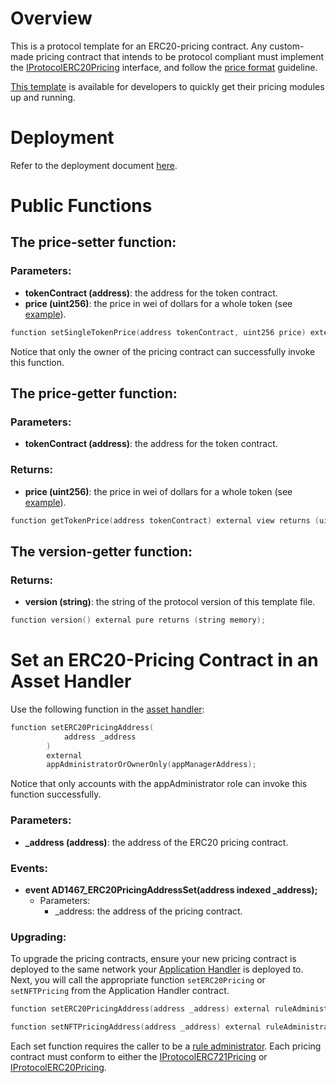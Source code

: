 # Overview

This is a protocol template for an ERC20-pricing contract. Any custom-made pricing contract that intends to be protocol compliant must implement the [IProtocolERC20Pricing](../../../src/client/common/IProtocolERC20Pricing.sol) interface, and follow the [price format](./README.md) guideline.

[This template](../../../src/client/pricing/ProtocolERC20Pricing.sol) is available for developers to quickly get their pricing modules up and running.

# Deployment

Refer to the deployment document [here](./DEPLOY-PRICING.md).

# Public Functions

## The price-setter function:

### Parameters:
- **tokenContract (address)**: the address for the token contract.
- **price (uint256)**: the price in wei of dollars for a whole token (see [example](./README.md)).

```c
function setSingleTokenPrice(address tokenContract, uint256 price) external onlyOwner;
```

Notice that only the owner of the pricing contract can successfully invoke this function.

## The price-getter function:
    
### Parameters:
- **tokenContract (address)**: the address for the token contract.

### Returns:
- **price (uint256)**: the price in wei of dollars for a whole token (see [example](./README.md)).

```c
function getTokenPrice(address tokenContract) external view returns (uint256 price);
```

## The version-getter function:
    
### Returns: 

- **version (string)**: the string of the protocol version of this template file.
```c
function version() external pure returns (string memory);
```

# Set an ERC20-Pricing Contract in an Asset Handler 

Use the following function in the [asset handler](../Architecture/Client/AssetHandler/PROTOCOL-FUNGIBLE-TOKEN-HANDLER.md):

```c
function setERC20PricingAddress(
            address _address
        ) 
        external 
        appAdministratorOrOwnerOnly(appManagerAddress);
```
Notice that only accounts with the appAdministrator role can invoke this function successfully.

### Parameters:

- **_address (address)**: the address of the ERC20 pricing contract.

### Events:

- **event AD1467_ERC20PricingAddressSet(address indexed _address);**
    - Parameters:
        - _address: the address of the pricing contract.

### Upgrading: 

To upgrade the pricing contracts, ensure your new pricing contract is deployed to the same network your [Application Handler](../architecture/client/application/APPLICATION-HANDLER.md) is deployed to. Next, you will call the appropriate function `setERC20Pricing` or `setNFTPricing` from the Application Handler contract. 


```c
function setERC20PricingAddress(address _address) external ruleAdministratorOnly(appManagerAddress)
```

```c
function setNFTPricingAddress(address _address) external ruleAdministratorOnly(appManagerAddress)
```


Each set function requires the caller to be a [rule administrator](../permissions/ADMIN-ROLES.md). Each pricing contract must conform to either the [IProtocolERC721Pricing](../../../src/common/IProtocolERC721Pricing.sol) or [IProtocolERC20Pricing](../../../src/common/IProtocolERC20Pricing.sol).
